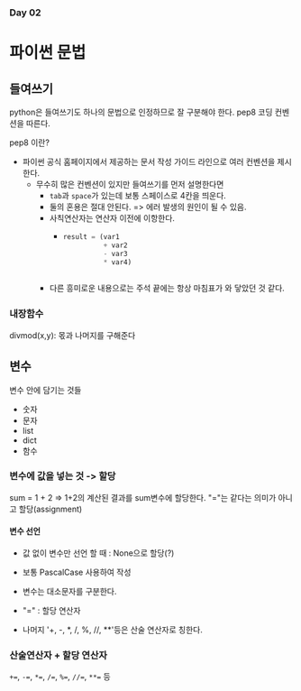 ### Day 02

# 파이썬 문법

## 들여쓰기 
python은 들여쓰기도 하나의 문법으로 인정하므로 잘 구분해야 한다.
pep8 코딩 컨벤션을 따른다. 

pep8 이란?
 - 파이썬 공식 홈페이지에서 제공하는 문서 작성 가이드 라인으로 여러 컨벤션을 제시한다. 
    - 무수히 많은 컨벤션이 있지만 들여쓰기를 먼저 설명한다면
        - `tab`과 `space`가 있는데 보통 스페이스로 4칸을 띄운다. 
        - 둘의 혼용은 절대 안된다. => 에러 발생의 원인이 될 수 있음.
        - 사칙연산자는 연산자 이전에 이항한다. 
          - ```python
            result = (var1
                      + var2
                      - var3
                      * var4)
          ```
        - 다른 흥미로운 내용으로는 주석 끝에는 항상 마침표가 와 닿았던 것 같다.

### 내장함수 
divmod(x,y): 몫과 나머지를 구해준다

## 변수 
변수 안에 담기는 것들
- 숫자
- 문자 
- list
- dict
- 함수

### 변수에 값을 넣는 것 -> 할당
sum = 1 + 2 => 1+2의 계산된 결과를 sum변수에 할당한다. "="는 같다는 의미가 아니고 할당(assignment)

#### 변수 선언
- 값 없이 변수만 선언 할 때 : None으로 할당(?)
- 보통 PascalCase 사용하여 작성
- 변수는 대소문자를 구분한다.

- "=" : 할당 연산자
- 나머지 '+, -, *, /, %, //, **'등은 산술 연산자로 칭한다.

### 산술연산자 + 할당 연산자
`+=`, `-=`, `*=`, `/=`, `%=`, `//=`, `**=` 등



